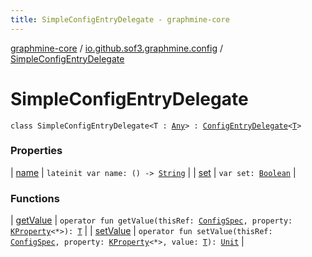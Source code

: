 ```yaml
---
title: SimpleConfigEntryDelegate - graphmine-core
---
```


[graphmine-core](../../index.html) / [io.github.sof3.graphmine.config](../index.html) / [SimpleConfigEntryDelegate](./index.html)

# SimpleConfigEntryDelegate

`class SimpleConfigEntryDelegate<T : `[`Any`](https://kotlinlang.org/api/latest/jvm/stdlib/kotlin/-any/index.html)`> : `[`ConfigEntryDelegate`](../-config-entry-delegate/index.html)`<`[`T`](index.html#T)`>`

### Properties

| [name](name.html) | `lateinit var name: () -> `[`String`](https://kotlinlang.org/api/latest/jvm/stdlib/kotlin/-string/index.html) |
| [set](set.html) | `var set: `[`Boolean`](https://kotlinlang.org/api/latest/jvm/stdlib/kotlin/-boolean/index.html) |

### Functions

| [getValue](get-value.html) | `operator fun getValue(thisRef: `[`ConfigSpec`](../-config-spec/index.html)`, property: `[`KProperty`](https://kotlinlang.org/api/latest/jvm/stdlib/kotlin.reflect/-k-property/index.html)`<*>): `[`T`](index.html#T) |
| [setValue](set-value.html) | `operator fun setValue(thisRef: `[`ConfigSpec`](../-config-spec/index.html)`, property: `[`KProperty`](https://kotlinlang.org/api/latest/jvm/stdlib/kotlin.reflect/-k-property/index.html)`<*>, value: `[`T`](index.html#T)`): `[`Unit`](https://kotlinlang.org/api/latest/jvm/stdlib/kotlin/-unit/index.html) |

